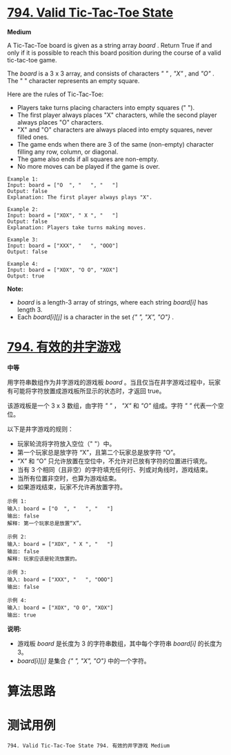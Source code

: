 # [794. Valid Tic-Tac-Toe State][enTitle]

**Medium**

A Tic-Tac-Toe board is given as a string array  *board* . Return True if and only if it is possible to reach this board position during the course of a valid tic-tac-toe game.

The  *board*  is a 3 x 3 array, and consists of characters  *" "* ,  *"X"* , and  *"O"* . The " " character represents an empty square.

Here are the rules of Tic-Tac-Toe:

- Players take turns placing characters into empty squares (" "). 
- The first player always places "X" characters, while the second player always places "O" characters. 
- "X" and "O" characters are always placed into empty squares, never filled ones. 
- The game ends when there are 3 of the same (non-empty) character filling any row, column, or diagonal. 
- The game also ends if all squares are non-empty. 
- No more moves can be played if the game is over.

```
Example 1:
Input: board = ["O  ", "   ", "   "]
Output: false
Explanation: The first player always plays "X".

Example 2:
Input: board = ["XOX", " X ", "   "]
Output: false
Explanation: Players take turns making moves.

Example 3:
Input: board = ["XXX", "   ", "OOO"]
Output: false

Example 4:
Input: board = ["XOX", "O O", "XOX"]
Output: true

```

**Note:** 

-  *board*  is a length-3 array of strings, where each string  *board[i]*  has length 3. 
- Each  *board[i][j]*  is a character in the set  *{" ", "X", "O"}* .


# [794. 有效的井字游戏][cnTitle]

**中等**

用字符串数组作为井字游戏的游戏板  *board* 。当且仅当在井字游戏过程中，玩家有可能将字符放置成游戏板所显示的状态时，才返回 true。

该游戏板是一个 3 x 3 数组，由字符  *" "* ， *"X"*  和  *"O"*  组成。字符  *" "*  代表一个空位。

以下是井字游戏的规则：

- 玩家轮流将字符放入空位（" "）中。 
- 第一个玩家总是放字符 “X”，且第二个玩家总是放字符 “O”。 
- “X” 和 “O” 只允许放置在空位中，不允许对已放有字符的位置进行填充。 
- 当有 3 个相同（且非空）的字符填充任何行、列或对角线时，游戏结束。 
- 当所有位置非空时，也算为游戏结束。 
- 如果游戏结束，玩家不允许再放置字符。

```
示例 1:
输入: board = ["O  ", "   ", "   "]
输出: false
解释: 第一个玩家总是放置“X”。

示例 2:
输入: board = ["XOX", " X ", "   "]
输出: false
解释: 玩家应该是轮流放置的。

示例 3:
输入: board = ["XXX", "   ", "OOO"]
输出: false

示例 4:
输入: board = ["XOX", "O O", "XOX"]
输出: true

```

**说明:** 

- 游戏板  *board*  是长度为 3 的字符串数组，其中每个字符串  *board[i]*  的长度为 3。 
-   *board[i][j]*  是集合  *{" ", "X", "O"}*  中的一个字符。




# 算法思路

# 测试用例
```
794. Valid Tic-Tac-Toe State 794. 有效的井字游戏 Medium
```

[enTitle]: https://leetcode.com/problems/valid-tic-tac-toe-state/
[cnTitle]: https://leetcode-cn.com/problems/valid-tic-tac-toe-state/
